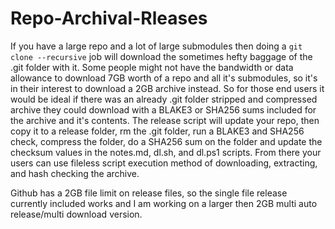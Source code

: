 # Repo-Archival-Rleases
If you have a large repo and a lot of large submodules then doing a `git clone --recursive` job will download the sometimes hefty baggage of the .git folder with it. Some people might not have the bandwidth or data allowance to download 7GB worth of a repo and all it's submodules, so it's in their interest to download a 2GB archive instead. So for those end users it would be ideal if there was an already .git folder stripped and compressed archive they could download with a BLAKE3 or SHA256 sums included for the archive and it's contents. The release script will update your repo, then copy it to a release folder, rm the .git folder, run a BLAKE3 and SHA256 check, compress the folder, do a SHA256 sum on the folder and update the checksum values in the notes.md, dl.sh, and dl.ps1 scripts. From there your users can use fileless script execution method of downloading, extracting, and hash checking the archive.

Github has a 2GB file limit on release files, so the single file release currently included works and I am working on a larger then 2GB multi auto release/multi download version.


